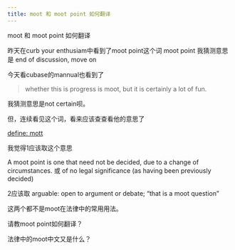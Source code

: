 ```yaml
---
title: moot 和 moot point 如何翻译
---
```


<p>moot 和 moot point 如何翻译</p>

<p>昨天在curb your enthusiam中看到了moot point这个词
moot point
我猜测意思是 end of discussion, move on</p>

<p>今天看cubase的mannual也看到了</p>

<blockquote>
  <p>whether this is progress is moot, but it is certainly a lot of fun.</p>
</blockquote>

<p>我猜测意思是not certain呗。</p>

<p>但，连续看见这个词，看来应该查查看他的意思了</p>

<p><a href="http://www.google.com/search?q=define%3A+moot">define: mott</a></p>

<p>我觉得1应该取这个意思</p>

<p>A moot point is one that need not be decided, due to a change of circumstances.
或
of no legal significance (as having been previously decided)</p>

<p>2应该取
arguable: open to argument or debate; &#8220;that is a moot question&#8221;</p>

<p>这两个都不是moot在法律中的常用用法。</p>

<p>请教moot point如何翻译？</p>

<p>法律中的moot中文又是什么？</p>

